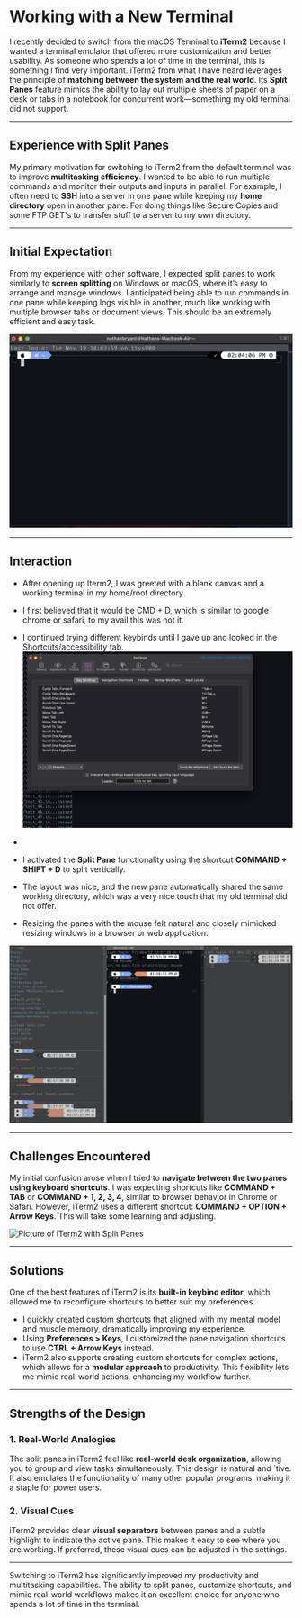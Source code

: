 # Working with a New Terminal

I recently decided to switch from the macOS Terminal to **iTerm2** because I wanted a terminal emulator that offered more customization and better usability. As someone who spends a lot of time in the terminal, this is something I find very important. iTerm2 from what I have heard leverages the principle of **matching between the system and the real world**. Its **Split Panes** feature mimics the ability to lay out multiple sheets of paper on a desk or tabs in a notebook for concurrent work—something my old terminal did not support. 

---

## Experience with Split Panes

My primary motivation for switching to iTerm2 from the default terminal was to improve **multitasking efficiency**. I wanted to be able to run multiple commands and monitor their outputs and inputs in parallel. For example, I often need to **SSH** into a server in one pane while keeping my **home directory** open in another pane. For doing things like Secure Copies and some FTP GET's to transfer stuff to a server to my own directory. 

---

## Initial Expectation

From my experience with other software, I expected split panes to work similarly to **screen splitting** on Windows or macOS, where it’s easy to arrange and manage windows. I anticipated being able to run commands in one pane while keeping logs visible in another, much like working with multiple browser tabs or document views. This should be an extremely efficient and easy task. 

![Picture of iTerm2](./images/screenshot.jpg)

---

## Interaction
- After opening up Iterm2, I was greeted with a blank canvas and a working terminal in my home/root directory
- I first believed that it would be CMD + D, which is similar to google chrome or safari, to my avail this was not it.
- I continued trying different keybinds until I gave up and looked in the Shortcuts/accessibility tab.
![picture of accessibility](./images/shortcuts.png)

- 
- I activated the **Split Pane** functionality using the shortcut **COMMAND + SHIFT + D** to split vertically.
- The layout was nice, and the new pane automatically shared the same working directory, which was a very nice touch that my old terminal did not offer.
- Resizing the panes with the mouse felt natural and closely mimicked resizing windows in a browser or web application.

![Picture of Split Pane](./images/screenshot3.jpg)

---

## Challenges Encountered

My initial confusion arose when I tried to **navigate between the two panes using keyboard shortcuts**. I was expecting shortcuts like **COMMAND + TAB** or **COMMAND + 1, 2, 3, 4**, similar to browser behavior in Chrome or Safari. However, iTerm2 uses a different shortcut: **COMMAND + OPTION + Arrow Keys**. This will take some learning and adjusting.

![Picture of iTerm2 with Split Panes](./images/electric)

---

## Solutions

One of the best features of iTerm2 is its **built-in keybind editor**, which allowed me to reconfigure shortcuts to better suit my preferences.

- I quickly created custom shortcuts that aligned with my mental model and muscle memory, dramatically improving my experience.
- Using **Preferences > Keys**, I customized the pane navigation shortcuts to use **CTRL + Arrow Keys** instead.
- iTerm2 also supports creating custom shortcuts for complex actions, which allows for a **modular approach** to productivity. This flexibility lets me mimic real-world actions, enhancing my workflow further.

---

## Strengths of the Design

### 1. Real-World Analogies

The split panes in iTerm2 feel like **real-world desk organization**, allowing you to group and view tasks simultaneously. This design is natural and `tive. It also emulates the functionality of many other popular programs, making it a staple for power users.

### 2. Visual Cues

iTerm2 provides clear **visual separators** between panes and a subtle highlight to indicate the active pane. This makes it easy to see where you are working. If preferred, these visual cues can be adjusted in the settings.

---

Switching to iTerm2 has significantly improved my productivity and multitasking capabilities. The ability to split panes, customize shortcuts, and mimic real-world workflows makes it an excellent choice for anyone who spends a lot of time in the terminal.
